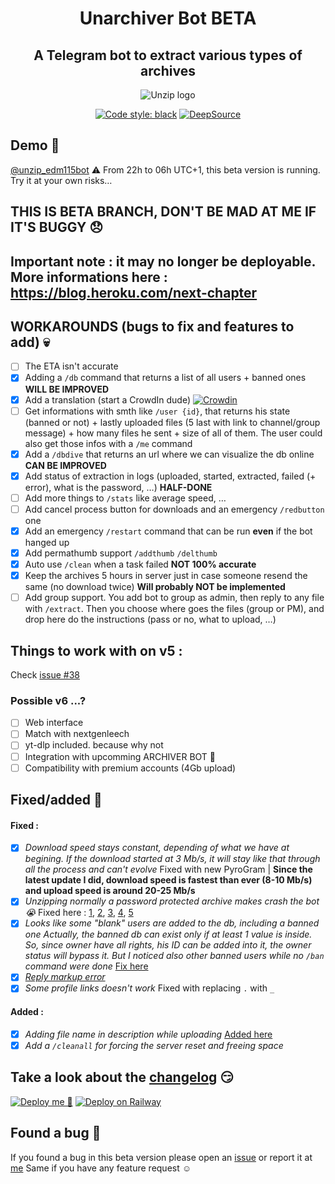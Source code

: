 <div align="center">

# Unarchiver Bot **BETA**

## A Telegram bot to extract various types of archives

![Unzip logo](https://telegra.ph/file/426207477776ffa00519f.png)

<a href="https://github.com/psf/black"><img alt="Code style: black" src="https://img.shields.io/badge/code%20style-black-000000.svg"></a>
[![DeepSource](https://deepsource.io/gh/EDM115/unzip-bot.svg/?label=active+issues&show_trend=true&token=17SfwVx77dbrFlixtGdQsQNh)](https://deepsource.io/gh/EDM115/unzip-bot/?ref=repository-badge)

</div>

## Demo 🥰

[@unzip_edm115bot](https://t.me/unzip_edm115bot)
⚠️ From 22h to 06h UTC+1, this beta version is running. Try it at your own risks…

## **THIS IS BETA BRANCH, DON'T BE MAD AT ME IF IT'S BUGGY 😞**

## Important note : it may no longer be deployable. More informations here : https://blog.heroku.com/next-chapter

## WORKAROUNDS (bugs to fix and features to add) 💀

- [ ] The ETA isn't accurate
- [x] Adding a `/db` command that returns a list of all users + banned ones **WILL BE IMPROVED**
- [x] Add a translation (start a CrowdIn dude) [![Crowdin](https://badges.crowdin.net/unzip-bot-edm115/localized.svg)](https://crowdin.com/project/unzip-bot-edm115)
- [ ] Get informations with smth like `/user {id}`, that returns his state (banned or not) + lastly uploaded files (5 last with link to channel/group message) + how many files he sent + size of all of them. The user could also get those infos with a `/me` command
- [x] Add a `/dbdive` that returns an url where we can visualize the db online **CAN BE IMPROVED**
- [x] Add status of extraction in logs (uploaded, started, extracted, failed (+ error), what is the password, …) **HALF-DONE**
- [ ] Add more things to `/stats` like average speed, …
- [ ] Add cancel process button for downloads and an emergency `/redbutton` one
- [x] Add an emergency `/restart` command that can be run **even** if the bot hanged up
- [x] Add permathumb support `/addthumb` `/delthumb`
- [x] Auto use `/clean` when a task failed **NOT 100% accurate**
- [x] Keep the archives 5 hours in server just in case someone resend the same (no download twice) **Will probably NOT be implemented**
- [ ] Add group support. You add bot to group as admin, then reply to any file with `/extract`. Then you choose where goes the files (group or PM), and drop here do the instructions (pass or no, what to upload, …)

## Things to work with on v5 :

Check [issue #38](https://github.com/EDM115/unzip-bot/issues/38)

### Possible v6 ...?

- [ ] Web interface
- [ ] Match with nextgenleech
- [ ] yt-dlp included. because why not
- [ ] Integration with upcomming ARCHIVER BOT 👀
- [ ] Compatibility with premium accounts (4Gb upload)

## Fixed/added :partying_face:

#### Fixed :

- [x] _Download speed stays constant, depending of what we have at begining. If the download started at 3 Mb/s, it will stay like that through all the process and can't evolve_ Fixed with new PyroGram | **Since the latest update I did, download speed is fastest than ever (8-10 Mb/s) and upload speed is around 20-25 Mb/s**
- [x] _Unzipping normally a password protected archive makes crash the bot 😭_ Fixed here : [1](https://github.com/EDM115/unzip-bot/commit/41adcb26d11fa0df2425e7aa1654c88d5a4b2151), [2](https://github.com/EDM115/unzip-bot/commit/e933acdf3b61ee1cc92a194cb53c491537405c8f), [3](https://github.com/EDM115/unzip-bot/commit/db59780a14cbde2da53e739f62462719a3c95cd4), [4](https://github.com/EDM115/unzip-bot/commit/9ed2bb8621f8fb874912d8d7b103af83075c0202), [5](https://github.com/EDM115/unzip-bot/commit/5d6004aaae3a494b2e2a83b9c980cb3c4b94c731)
- [x] _Looks like some "blank" users are added to the db, including a banned one Actually, the banned db can exist only if at least 1 value is inside. So, since owner have all rights, his ID can be added into it, the owner status will bypass it. But I noticed also other banned users while no `/ban` command were done_ [Fix here](https://github.com/EDM115/unzip-bot/commit/6b69084cd7337453effb7e9015d2c77da83f8d81)
- [x] [_Reply markup error_](https://github.com/EDM115/unzip-bot/issues/2)
- [x] _Some profile links doesn't work_ Fixed with replacing `.` with `_`

#### Added :

- [x] _Adding file name in description while uploading_ [Added here](https://github.com/EDM115/unzip-bot/commit/37e534873baba858583729f27927f42da368ed86)
- [x] _Add a `/cleanall` for forcing the server reset and freeing space_

## Take a look about the [changelog](https://github.com/EDM115/unzip-bot/blob/beta/changelog.md) 😏

[![Deploy me 🥺](https://www.herokucdn.com/deploy/button.svg)](https://www.heroku.com/deploy?template=https://github.com/EDM115/unzip-bot/tree/beta)
[![Deploy on Railway](https://railway.app/button.svg)](https://railway.app/new/template/ENIia-?referralCode=EDM115)

## Found a bug 🐞

If you found a bug in this beta version please open an [issue](https://github.com/EDM115/unzip-bot/issues) or report it at [me](https://t.me/EDM115)
Same if you have any feature request ☺️
